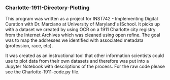 ### Charlotte-1911-Directory-Plotting

This program was written as a project for INST742 - Implementing Digital Curation with Dr. Marciano at University of Maryland's ISchool. It picks up with a dataset we created by using OCR on a 1911 Charlotte city registry from the Internet Archives which was cleaned using open refine. The goal was to map the addresses we identified with associated metadata (profession, race, etc).

It was created as an instructional tool that other information scientists could use to plot data from their own datasets and therefore was put into a Jupyter Notebook with descriptions of the process. For the raw code please see the Charlotte-1911-code.py file.